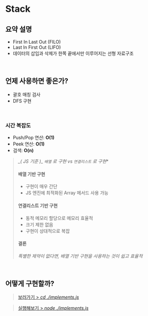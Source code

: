 # Stack

## 요약 설명
- First In Last Out (FILO)
- Last In First Out (LIFO)
- 데이터의 삽입과 삭제가 한쪽 끝에서만 이루어지는 선형 자료구조

<br/>

## 언제 사용하면 좋은가?
- 괄호 매칭 검사
- DFS 구현

<br/>

### 시간 복잡도
- Push/Pop 연산: **O(1)**
- Peek 연산: **O(1)**
- 검색: **O(n)**

> **_(* JS 기준 )_ `배열` 로 구현 vs `연결리스트` 로 구현**
>
> #### 배열 기반 구현
> - 구현이 매우 간단
> - JS 엔진에 최적화된 Array 메서드 사용 가능
>
> #### 연결리스트 기반 구현
> - 동적 메모리 할당으로 메모리 효율적
> - 크기 제한 없음
> - 구현이 상대적으로 복잡
>
> #### 결론
> _특별한 제약이 없다면, 배열 기반 구현을 사용하는 것이 쉽고 효율적_

<br/>

## 어떻게 구현할까?
> [보러가기 > _cd ./implements.js_](https://github.com/TransparentDeveloper/MOZARAM/blob/main/data-structure/stack/implement.js)

> [실행해보기 > _node ./implements.js_](https://www.typescriptlang.org/play/?#code/PTAEGUBcEMGMGsBQjYBtoGcMRg0BvZUUWAewDsNIAnAV1klOoAoBKAxY4yACwEsMAOipx4oALygA2gF1OoAL5FQAB1oYezAKaotAW3aEuoXgOG54gtRu26D8pfJWkVbDsb4AzUMwCEpoREEQV1yAHNedmotSFpqclByWlRUeWJo2PiTfkCLKxc2B2UMPgAvLTcjLgy4hIDzURCtcN4i+QEAUT0VSABPSrTQGqz6oMtQiJ4JcUkABjbiFS0teAGPbz9RvInIoZjaxOTU42G6nIaEKS3GnamAWlAARjliR0cQUEAIMcAcCdAHqFEoEAOmuASrGADSgQAMPYAX0dAgBwhwA4g6BACUtgEXJwAMdcgyJRIKAxhJEloAO44USFFAUKigJh8MJ8cjQVAEqSPCEAJghAGYIQAWCEAVjk2Kp0QAblpqBgtAATZlyRCeJg+YW4nT6aneGl0hmoQzyMZWdSaNX2JRE-i6Hy+A2dbp9Nh69JacWSmWGmwG5yuVisRCOYWkXQhUhhZgAAy19MZAC5QAASfCRnUKMPsD6AUHJAKgTgEGBwA5s4BSDtjLPZXN5AqFlMDWmDobDYolUulsYT9dd0pTabAWbzhek-LLoG5oA5TzkQA)

<br/>